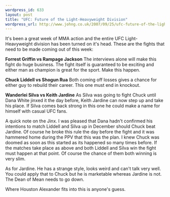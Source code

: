 ```yaml
--- 
wordpress_id: 633
layout: post
title: "UFC: Future of the Light-Heavyweight Division"
wordpress_url: http://www.johng.co.uk/2007/09/25/ufc-future-of-the-light-heavyweight-division/
---
```

It's been a great week of MMA action and the entire UFC Light-Heavyweight division has been turned on it's head. These are the fights that need to be made coming out of this week:

**Forrest Griffin vs Rampage Jackson**
The interviews alone will make this fight do huge business. The fight itself is guaranteed to be exciting and either man as champion is great for the sport. Make this happen.

**Chuck Liddell vs Shogun Rua**
Both coming off losses gives a chance for either guy to rebuild their career. This one must end in knockout.

**Wanderlei Silva vs Keith Jardine**
As Silva was going to fight Chuck until Dana White jinxed it the day before, Keith Jardine can now step up and take his place. If Silva comes back strong in this one he could make a name for himself with casual UFC fans.

A quick note on the Jinx. I was pleased that Dana hadn't confirmed his intentions to match Liddell and Silva up in December should Chuck beat Jardine. Of course he broke this rule the day before the fight and it was hammered home during the PPV that this was the plan. I knew Chuck was doomed as soon as this started as its happened so many times before. If the matches take place as above and both Liddell and Silva win the fight must happen at that point. Of course the chance of them both winning is very slim.

As for Jardine. He has a strange style, looks weird and can't talk very well. You could apply that to Chuck but he is marketable whereas Jardine is not. The Dean of Mean needs to go down.

Where Houston Alexander fits into this is anyone's guess.
